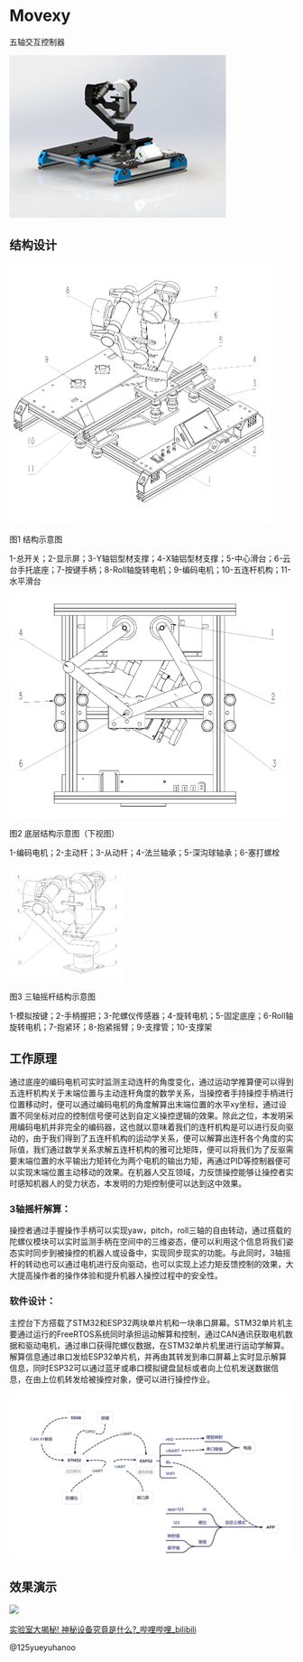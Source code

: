 # Movexy

五轴交互控制器

<img src="./img\preview.JPG" alt="preview" style="zoom:120%;" />



## 结构设计

<img src="./img\图片1.png" style="zoom:50%;" />

图1 结构示意图

1-总开关；2-显示屏；3-Y轴铝型材支撑；4-X轴铝型材支撑；5-中心滑台；6-云台手托底座；7-按键手柄；8-Roll轴旋转电机；9-编码电机；10-五连杆机构；11-水平滑台

<img src="./img\图片2.png" alt="img" style="zoom:50%;" /> 

图2 底层结构示意图（下视图）

1-编码电机；2-主动杆；3-从动杆；4-法兰轴承；5-深沟球轴承；6-塞打螺栓

<img src="./img\图片3.png" alt="img" style="zoom:20%;" /> 

图3 三轴摇杆结构示意图

1-模拟按键；2-手柄握把；3-陀螺仪传感器；4-旋转电机；5-固定底座；6-Roll轴旋转电机；7-抱紧环；8-抱紧摇臂；9-支撑管；10-支撑架

## 工作原理

​		通过底座的编码电机可实时监测主动连杆的角度变化，通过运动学推算便可以得到五连杆机构关于末端位置与主动连杆角度的数学关系，当操控者手持操控手柄进行位置移动时，便可以通过编码电机的角度解算出末端位置的水平xy坐标，通过设置不同坐标对应的控制信号便可达到自定义操控逻辑的效果。除此之位，本发明采用编码电机并非完全的编码器，这也就以意味着我们的连杆机构是可以进行反向驱动的，由于我们得到了五连杆机构的运动学关系，便可以解算出连杆各个角度的实际值，我们通过数学关系求解五连杆机构的雅可比矩阵，便可以将我们为了反驱需要末端位置的水平输出力矩转化为两个电机的输出力矩，再通过PID等控制器便可以实现末端位置主动移动的效果。在机器人交互领域，力反馈操控能够让操控者实时感知机器人的受力状态，本发明的力矩控制便可以达到这中效果。

### 3轴摇杆解算：

操控者通过手握操作手柄可以实现yaw，pitch，roll三轴的自由转动，通过搭载的陀螺仪模块可以实时监测手柄在空间中的三维姿态，便可以利用这个信息将我们姿态实时同步到被操控的机器人或设备中，实现同步现实的功能。与此同时，3轴摇杆的转动也可以通过电机进行反向驱动，也可以实现上述力矩反馈控制的效果，大大提高操作者的操作体验和提升机器人操控过程中的安全性。

### 软件设计：

主控台下方搭载了STM32和ESP32两块单片机和一块串口屏幕。STM32单片机主要通过运行的FreeRTOS系统同时承担运动解算和控制，通过CAN通讯获取电机数据和驱动电机，通过串口获得陀螺仪数据，在STM32单片机里进行运动学解算。解算信息通过串口发给ESP32单片机，并再由其转发到串口屏幕上实时显示解算信息，同时ESP32可以通过蓝牙或串口模拟键盘鼠标或者向上位机发送数据信息，在由上位机转发给被操控对象，便可以进行操控作业。

![通信方案](./img\img4.png)

## 效果演示

![](./img\img5.gif)

[实验室大揭秘! 神秘设备究竟是什么?_哔哩哔哩_bilibili](https://www.bilibili.com/video/BV1snhEecEuS/?spm_id_from=333.999.0.0&vd_source=e80c8eeb96287959ad54c2ac2259ae65)

@125yueyuhanoo
